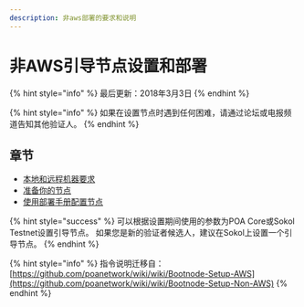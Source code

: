 ```yaml
---
description: 非aws部署的要求和说明
---
```


# 非AWS引导节点设置和部署

{% hint style="info" %}
最后更新：2018年3月3日
{% endhint %}

{% hint style="info" %}
如果在设置节点时遇到任何困难，请通过论坛或电报频道告知其他验证人。
{% endhint %}

## 章节

* [本地和远程机器要求](local-remote-machine-system-requirements.md) 
* [准备你的节点](node-preparation.md) 
* [使用部署手册配置节点](configure-node-with-deployment-playbook.md)

{% hint style="success" %}
可以根据设置期间使用的参数为POA Core或Sokol Testnet设置引导节点。 如果您是新的验证者候选人，建议在Sokol上设置一个引导节点。
{% endhint %}

{% hint style="info" %}
指令说明迁移自： [https://github.com/poanetwork/wiki/wiki/Bootnode-Setup-AWS](https://github.com/poanetwork/wiki/wiki/Bootnode-Setup-Non-AWS)
{% endhint %}

